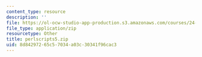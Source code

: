 ```yaml
---
content_type: resource
description: ''
file: https://ol-ocw-studio-app-production.s3.amazonaws.com/courses/24-964-topics-in-phonology-fall-2004/8d84297265c57034a03c30341f96cac3_perlscripts5.zip
file_type: application/zip
resourcetype: Other
title: perlscripts5.zip
uid: 8d842972-65c5-7034-a03c-30341f96cac3
---
```

